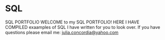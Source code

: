 # SQL
SQL PORTFOLIO
WELCOME to my SQL PORTFOLIO! HERE I HAVE COMPILED exaamples of SQL I have written for you to look over. If you have questions please email me: julia.concordia@yahoo.com
